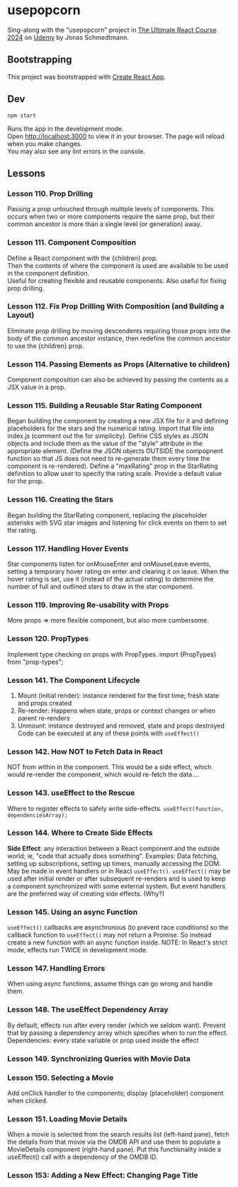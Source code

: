 # usepopcorn
Sing-along with the "usepopcorn" project in  [The Ultimate React Course 2024](https://www.udemy.com/course/the-ultimate-react-course/) 
on [Udemy](https://udemy.com) by Jonas Schmedtmann.

## Bootstrapping
This project was bootstrapped with [Create React App](https://github.com/facebook/create-react-app).
 
## Dev

`npm start`

Runs the app in the development mode.\
Open [http://localhost:3000](http://localhost:3000) to view it in your browser.
The page will reload when you make changes.\
You may also see any lint errors in the console.

## Lessons
### Lesson 110. Prop Drilling
Passing a prop untouched through multiple levels of components.
This occurs when two or more components require the same prop,
but their common ancestor is more than a single level (or generation) away.

### Lesson 111. Component Composition
Define a React component with the {children} prop.  
Then the contents of where the component is used
are available to be used in the component definition.  
Useful for creating flexible and reusable components.
Also useful for fixing prop drilling.

### Lesson 112. Fix Prop Drilling With  Composition (and Building a Layout)
Eliminate prop drilling by moving descendents requiring those props 
into the body of the common ancestor instance, then redefine the common ancestor
to use the {children} prop.

### Lesson 114. Passing Elements as Props (Alternative to children)
Component composition can also be achieved by passing the contents 
as a JSX value in a prop.

### Lesson 115. Building a Reusable Star Rating Component
Began building the component by creating a new JSX file for it 
and defining placeholders for the stars and the numerical rating.
Import that file into index.js (comment out the <App> for simplicity).
Define CSS styles as JSON objects and include them 
as the value of the "style" attribute in the appropriate element.
(Define the JSON objects OUTSIDE the compopnent function 
so that JS does not need to re-generate them every time the component is re-rendered).
Define a "maxRating" prop in the StarRating definition
to allow user to specify the rating scale.
Provide a default value for the prop.

### Lesson 116. Creating the Stars
Began building the StarRating component, replacing the placeholder asterisks with SVG star images
and listening for click events on them to set the rating.

### Lesson 117. Handling Hover Events
Star components listen for onMouseEnter and onMouseLeave events, setting a temporary hover rating
on enter and clearing it on leave.  When the hover rating is set, use it (instead of the actual rating)
to determine the number of full and outlined stars to draw in the star component.

### Lesson 119. Improving Re-usability with Props
More props => more flexible component, but also more cumbersome. 

### Lesson 120. PropTypes
Implement type checking on props with PropTypes. 
import {PropTypes} from "prop-types";

### Lesson 141. The Component Lifecycle
1) Mount (initial render): instance rendered for the first time; fresh state and props created
2) Re-render: Happens when state, props or context changes or when parent re-renders
3) Unmount: instance destroyed and removed, state and props destroyed
Code can be executed at any of these points with `useEffect()`

### Lesson 142. How NOT to Fetch Data in React
NOT from within in the component.
This would be a side effect, which would re-render the component, which would re-fetch the data....

### Lesson 143. useEffect to the Rescue
Where to register effects to safely write side-effects.
`useEffect(function, dependenciesArray);`

### Lesson 144. Where to Create Side Effects
**Side Effect**: any interaction between a React component and the outside world; 
ie, "code that actually does something".
Examples: Data fetching, setting up subscriptions, setting up timers, manually accessing the DOM.
May be made in event handlers or in React `useEffect()`.
`useEffect()` may be used after initial render or after subsequent re-renders 
and is used to keep a component synchronized with some external system.
But event handlers are the preferred way of creating side effects. (Why?)

### Lesson 145. Using an async Function

`useEffect()` callbacks are asynchronous (to prevent race conditions)
so the callback function to `useEffect()` may not return a Promise.
So instead create a new function with an async function inside.
NOTE: In React's strict mode, effects run TWICE in development mode.

### Lesson 147. Handling Errors

When using async functions, assume things can go wrong and handle them.

### Lesson 148. The useEffect Dependency Array

By default, effects run after every render (which we seldom want).
Prevent that by passing a dependency array which specifies when to run the effect.
Dependencies: every state variable or prop used inside the effect

### Lesson 149. Synchronizing Queries with Movie Data

### Lesson 150. Selecting a Movie

Add onClick handler to the <MovieList> components;
display <MovieDetail> (placeholder) component when clicked.

### Lesson 151. Loading Movie Details

When a movie is selected from the search results list (left-hand pane),
fetch the details from that movie via the OMDB API
and use them to populate a MovieDetails component (right-hand pane).
Put this functionality inside a useEffect() call with a dependency of the OMDB ID.

### Lesson 153: Adding a New Effect: Changing Page Title
